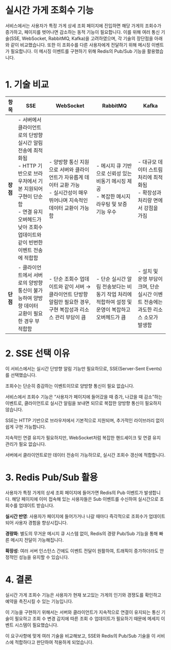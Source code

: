 <h1 id="실시간-가게-조회수-기능">실시간 가게 조회수 기능</h1>
<p>서비스에서는 사용자가 특정 가게 상세 조회 페이지에 진입하면 해당 가게의 조회수가 증가하고, 페이지를 벗어나면 감소하는 동적 기능이 필요합니다. 이를 위해 여러 통신 기술(SSE, WebSocket, RabbitMQ, Kafka)을 고려하였으며, 각 기술의 장단점을 아래와 같이 비교했습니다. 또한 이 조회수를 다른 사용자에게 전달하기 위해 메시징 이벤트가 필요합니다. 이 메시징 이벤트를 구현하기 위해 Redis의 Pub/Sub 기능을 활용했습니다.</p>
<p><img alt="" src="https://velog.velcdn.com/images/take_the_king/post/c18198dc-59ac-4fd5-af06-77f055636b3d/image.JPG" /></p>
<h1 id="1-기술-비교">1. 기술 비교</h1>
<table>
<thead>
<tr>
<th>항목</th>
<th>SSE</th>
<th>WebSocket</th>
<th>RabbitMQ</th>
<th>Kafka</th>
</tr>
</thead>
<tbody><tr>
<td><strong>장점</strong></td>
<td>- 서버에서 클라이언트로의 단방향 실시간 알림 전송에 최적화됨<br />- HTTP 기반으로 브라우저에서 기본 지원되어 구현이 단순함<br />- 연결 유지 오버헤드가 낮아 조회수 업데이트와 같이 빈번한 이벤트 전송에 적합함</td>
<td>- 양방향 통신 지원으로 서버와 클라이언트가 자유롭게 데이터 교환 가능<br />- 실시간성이 매우 뛰어나며 지속적인 데이터 교환이 가능함</td>
<td>- 메시지 큐 기반으로 신뢰성 있는 비동기 메시징 제공<br />- 복잡한 메시지 라우팅 및 보증 기능 우수</td>
<td>- 대규모 데이터 스트림 처리에 최적화됨<br />- 확장성과 처리량 면에서 강점을 가짐</td>
</tr>
<tr>
<td><strong>단점</strong></td>
<td>- 클라이언트에서 서버로의 양방향 통신이 불가능하여 양방향 데이터 교환이 필요한 경우 부적합함</td>
<td>- 단순 조회수 업데이트와 같이 서버 → 클라이언트 단방향 알림만 필요한 경우, 구현 복잡성과 리소스 관리 부담이 큼</td>
<td>- 단순 실시간 알림 전송보다는 비동기 작업 처리에 적합하여 설정 및 운영이 복잡하고 오버헤드가 큼</td>
<td>- 설치 및 운영 부담이 크며, 단순 실시간 이벤트 전송에는 과도한 리소스 소모가 발생함</td>
</tr>
</tbody></table>
<h1 id="2-sse-선택-이유">2. SSE 선택 이유</h1>
<p>이 서비스에서는 실시간 단방향 알림 기능만 필요하므로, SSE(Server-Sent Events)를 선택했습니다.</p>
<p>조회수는 단순히 증감하는 이벤트이므로 양방향 통신이 필요 없습니다.</p>
<p>서비스에서 조회수 기능은 “사용자가 페이지에 들어갔을 때 증가, 나갔을 때 감소”하는 이벤트로, 클라이언트로 실시간 알림을 보내면 되므로 복잡한 양방향 통신이 필요하지 않습니다.</p>
<p>SSE는 HTTP 기반으로 브라우저에서 기본적으로 지원되며, 추가적인 라이브러리 없이 쉽게 구현 가능합니다.</p>
<p>지속적인 연결 유지가 필요하지만, WebSocket처럼 복잡한 핸드셰이크 및 연결 유지 관리가 필요 없습니다.</p>
<p>서버에서 클라이언트로만 데이터 전송이 가능하므로, 실시간 조회수 갱신에 적합합니다.</p>
<h1 id="3-redis-pubsub-활용">3. Redis Pub/Sub 활용</h1>
<p>사용자가 특정 가게의 상세 조회 페이지에 들어가면 Redis의 Pub 이벤트가 발생합니다. 해당 페이지에 이미 접속해 있는 사용자들은 Sub 이벤트를 수신하여 실시간으로 조회수를 업데이트 받습니다.</p>
<p><strong>실시간 반영</strong>: 사용자가 페이지에 들어가거나 나갈 때마다 즉각적으로 조회수가 업데이트되어 사용자 경험을 향상시킵니다.</p>
<p><strong>경량화</strong>: 별도의 무거운 메시지 큐 시스템 없이, Redis의 경량 Pub/Sub 기능을 통해 빠른 메시지 전달이 가능해집니다.</p>
<p><strong>확장성</strong>: 여러 서버 인스턴스 간에도 이벤트 전달이 원활하여, 트래픽이 증가하더라도 안정적인 성능을 유지할 수 있습니다.</p>
<h1 id="4-결론">4. 결론</h1>
<p>실시간 가게 조회수 기능은 사용자가 현재 보고있는 가게의 인기와 경쟁도를 확인하고 예약을 촉진시킬 수 있는 기능입니다. </p>
<p>이 기능을 구현하기 위해서는 서버와 클라이언트가 지속적으로 연결이 유지되는 통신 기술이 필요하고 조회 수 변경 감지에 따른 조회 수 업데이트가 필요하기 때문에 메세지 이벤트 시스템이 필요했습니다.</p>
<p>이 요구사항에 맞게 여러 기술을 비교해보고, SSE와 Redis의 Pub/Sub 기술을 이 서비스에 적합하다고 판단하여 적용하게 되었습니다.</p>